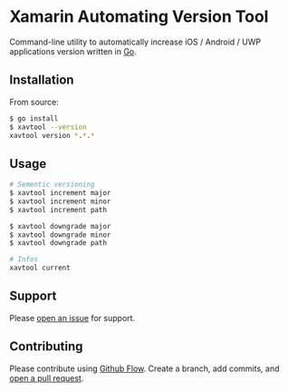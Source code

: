 # Xamarin Automating Version Tool

Command-line utility to automatically increase iOS / Android / UWP applications version written in [Go](https://golang.org/).

## Installation

From source:

```bash
$ go install
$ xavtool --version
xavtool version *.*.*
```

## Usage

```bash
# Sementic versioning
$ xavtool increment major
$ xavtool increment minor
$ xavtool increment path

$ xavtool downgrade major
$ xavtool downgrade minor
$ xavtool downgrade path

# Infos
xavtool current
```

## Support

Please [open an issue](https://github.com/gabrielrobert/xavtool/issues/new) for support.

## Contributing

Please contribute using [Github Flow](https://guides.github.com/introduction/flow/). Create a branch, add commits, and [open a pull request](https://github.com/gabrielrobert/xavtool/compare).